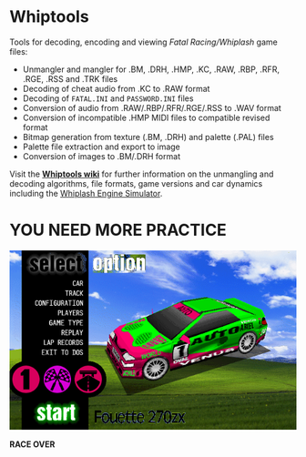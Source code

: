 # Whiptools
Tools for decoding, encoding and viewing _Fatal Racing/Whiplash_ game files:

- Unmangler and mangler for .BM, .DRH, .HMP, .KC, .RAW, .RBP, .RFR, .RGE, .RSS and .TRK files
- Decoding of cheat audio from .KC to .RAW format
- Decoding of `FATAL.INI` and `PASSWORD.INI` files
- Conversion of audio from .RAW/.RBP/.RFR/.RGE/.RSS to .WAV format
- Conversion of incompatible .HMP MIDI files to compatible revised format
- Bitmap generation from texture (.BM, .DRH) and palette (.PAL) files
- Palette file extraction and export to image
- Conversion of images to .BM/.DRH format

Visit the [**Whiptools wiki**](https://github.com/ninjatobob/Whiptools/wiki) for further information on the unmangling and decoding algorithms, file formats, game versions and car dynamics including the [Whiplash Engine Simulator](EngineSimulator).

# YOU NEED MORE PRACTICE
![Whiplash XP](media/Whiplash%20XP.png)

**RACE OVER**
